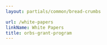 ```yaml
---
layout: partials/common/bread-crumbs

url: /white-papers
linkName: White Papers
title: orbs-grant-program
---
```


